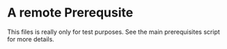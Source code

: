 # A remote Prerequsite

This files is really only for test purposes. See the main
prerequisites script for more details.
